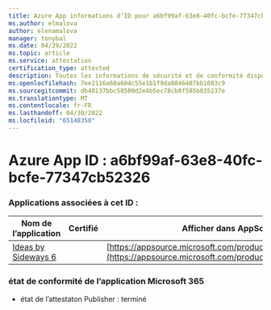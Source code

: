 ```yaml
---
title: Azure App informations d’ID pour a6bf99af-63e8-40fc-bcfe-77347cb52326
ms.author: elmalova
author: elenamalova
manager: tonybal
ms.date: 04/29/2022
ms.topic: article
ms.service: attestation
certification_type: attested
description: Toutes les informations de sécurité et de conformité disponibles pour a6bf99af-63e8-40fc-bcfe-77347cb52326.
ms.openlocfilehash: 7ee2116a60a604c55e1b1f9da0846407bb1603c9
ms.sourcegitcommit: db48137bbc58500d2e4b5ec78cb8f585b835237e
ms.translationtype: MT
ms.contentlocale: fr-FR
ms.lasthandoff: 04/30/2022
ms.locfileid: "65148350"
---
```

# <a name="azure-app-id-a6bf99af-63e8-40fc-bcfe-77347cb52326"></a>Azure App ID : a6bf99af-63e8-40fc-bcfe-77347cb52326


### <a name="apps-associated-with-this-id"></a>Applications associées à cet ID :
| **Nom de l’application** | **Certifié** | **Afficher dans AppSource** |
|--------------|---------------|-----------------------|
| [Ideas by Sideways 6](../forward/WA200002782.md) |  | [https://appsource.microsoft.com/product/office/WA200002782](https://appsource.microsoft.com/product/office/WA200002782) |

### <a name="microsoft-365-app-compliance-status"></a>état de conformité de l’application Microsoft 365
- état de l’attestaton Publisher : terminé
